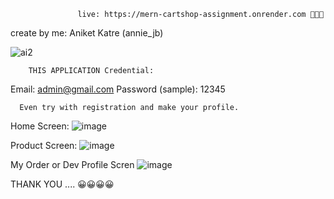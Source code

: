                    live: https://mern-cartshop-assignment.onrender.com 🔗🔗🔗

create by me: Aniket Katre (annie_jb)

![ai2](https://github.com/AniketKatre/shopifyMERN/assets/137198614/b51b6710-8911-458f-84e7-906655b60208)

        THIS APPLICATION Credential:
Email: admin@gmail.com
Password (sample): 12345

      Even try with registration and make your profile.



Home Screen:
![image](https://github.com/AniketKatre/MERN-CartShop-Assignment/assets/137198614/8f90dfd5-6d76-43cc-a13b-ae8326743c24)

Product Screen:
![image](https://github.com/AniketKatre/MERN-CartShop-Assignment/assets/137198614/92eb76c8-20f9-4aa2-9b80-c0be8113dec3)

My Order or Dev Profile Scren
![image](https://github.com/AniketKatre/MERN-CartShop-Assignment/assets/137198614/4eba869a-b56a-4ee9-a679-1f7bad584708)

THANK YOU .... 😀😀😀😀
